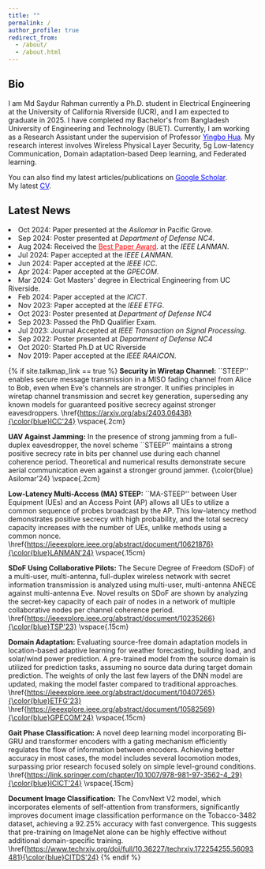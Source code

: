 ```yaml
---
title: ""
permalink: /
author_profile: true
redirect_from: 
  - /about/
  - /about.html
---
```

 <h2 style="color:  #0f0e0e;">Bio</h2>

I am Md Saydur Rahman currently a Ph.D. student in Electrical Engineering at the University of California Riverside (UCR), and I am expected to graduate in 2025. I have completed my Bachelor's from Bangladesh University of Engineering and Technology (BUET). Currently, I am working as a Research Assistant under the supervision of Professor 
<a href="https://intra.ece.ucr.edu/~yhua/" style="color: blue;">Yingbo Hua</a>. My research interest involves Wireless Physical Layer Security, 5g Low-latency Communication, Domain adaptation-based Deep learning, and Federated learning. 
<div class="wordwrap">  
  You can also find my latest articles/publications on  
  <a href="https://scholar.google.com/citations?user=Zbf4zyUAAAAJ&hl=en&authuser=1" style="color: blue;">Google Scholar</a>. </div>
<div class="wordwrap"> My latest <a href="https://drive.google.com/file/d/1g8TKk-dQo5wxPrOqyS6hOfrZyRQPWQ6I/view?usp=sharing" style="color: blue;">CV</a>. </div>

<div class="news-section">
  <h2 style="color:  #0f0e0e;">Latest News</h2>

  <li> Oct 2024: Paper presented at the <em>Asilomar </em> in Pacific Grove.</li>
  <li> Sep 2024: Poster presented at <em>Department of Defense NC4</em>.</li>
  <li> Aug 2024: Received the <a href="https://www.linkedin.com/feed/update/urn:li:activity:7231977654407610368/" style="color: red;">Best Paper Award</a>. at the <em>IEEE LANMAN</em>.</li>
  <li> Jul 2024: Paper accepted at the <em>IEEE LANMAN</em>.</li>
  <li> Jun 2024: Paper accepted at the <em>IEEE ICC</em>.</li>
  <li> Apr 2024: Paper accepted at the <em>GPECOM</em>.</li>
  <li> Mar 2024: Got Masters' degree in Electrical Engineering from UC Riverside.</li>
  <li> Feb 2024: Paper accepted at the <em>ICICT</em>.</li>
  <li> Nov 2023: Paper accepted at the <em>IEEE ETFG</em>.</li>
  <li> Oct 2023: Poster presented at <em>Department of Defense NC4</em></li>
  <li> Sep 2023: Passed the PhD Qualifier Exam.</li>
  <li> Jul 2023: Journal Accepted at <em>IEEE Transaction on Signal Processing</em>.</li>
  <li> Sep 2022: Poster presented at <em>Department of Defense NC4</em></li>
  <li> Oct 2020: Started Ph.D at UC Riverside</li>
  <li> Nov 2019: Paper accepted at the <em>IEEE RAAICON</em>.</li>
 
  
{% if site.talkmap_link == true %}
**Security in Wiretap Channel:** ``STEEP'' enables secure message transmission in a MISO fading channel from Alice to Bob, even when Eve's channels are stronger. It unifies principles in wiretap channel transmission and secret key generation, superseding any known models for guaranteed positive secrecy against stronger eavesdroppers. \href{https://arxiv.org/abs/2403.06438}{\color{blue}ICC'24}
\vspace{.2cm}

**UAV Against Jamming:** In the presence of strong jamming from a full-duplex eavesdropper, the novel scheme ``STEEP'' maintains a strong positive secrecy rate in bits per channel use during each channel coherence period. Theoretical and numerical results demonstrate secure aerial communication even against a stronger ground jammer. {\color{blue} Asilomar'24}
\vspace{.2cm}

**Low-Latency Multi-Access (MA) STEEP:** ``MA-STEEP'' between User Equipment (UEs) and an Access Point (AP) allows all UEs to utilize a common sequence of probes broadcast by the AP. This low-latency method demonstrates positive secrecy with high probability, and the total secrecy capacity increases with the number of UEs, unlike methods using a common nonce. \href{https://ieeexplore.ieee.org/abstract/document/10621876}{\color{blue}LANMAN'24}
\vspace{.15cm}

**SDoF Using Collaborative Pilots:** The Secure Degree of Freedom (SDoF) of a multi-user, multi-antenna, full-duplex wireless network with secret information transmission is analyzed using multi-user, multi-antenna ANECE against multi-antenna Eve. Novel results on SDoF are shown by analyzing the secret-key capacity of each pair of nodes in a network of multiple collaborative nodes per channel coherence period. \href{https://ieeexplore.ieee.org/abstract/document/10235266}{\color{blue}TSP'23}
\vspace{.15cm}

**Domain Adaptation:** Evaluating source-free domain adaptation models in location-based adaptive learning for weather forecasting, building load, and solar/wind power prediction. A pre-trained model from the source domain is utilized for prediction tasks, assuming no source data during target domain prediction. The weights of only the last few layers of the DNN model are updated, making the model faster compared to traditional approaches. \href{https://ieeexplore.ieee.org/abstract/document/10407265}{\color{blue}ETFG'23} \href{https://ieeexplore.ieee.org/abstract/document/10582569}{\color{blue}GPECOM'24}
\vspace{.15cm}

**Gait Phase Classification:** A novel deep learning model incorporating Bi-GRU and transformer encoders with a gating mechanism efficiently regulates the flow of information between encoders. Achieving better accuracy in most cases, the model includes several locomotion modes, surpassing prior research focused solely on simple level-ground conditions. \href{https://link.springer.com/chapter/10.1007/978-981-97-3562-4_29}{\color{blue}ICICT'24} 
\vspace{.15cm}

**Document Image Classification:** The ConvNext V2 model, which incorporates elements of self-attention from transformers, significantly improves document image classification performance on the Tobacco-3482 dataset, achieving a 92.25% accuracy with fast convergence. This suggests that pre-training on ImageNet alone can be highly effective without additional domain-specific training. \href{https://www.techrxiv.org/doi/full/10.36227/techrxiv.172254255.56093481}{\color{blue}CITDS'24} 
{% endif %}




